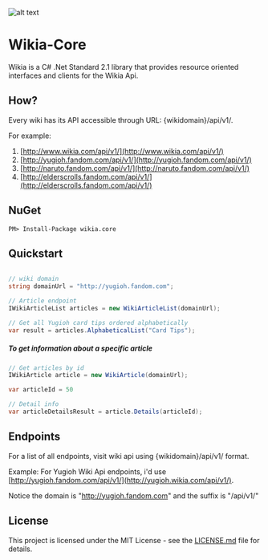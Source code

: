 ![alt text](https://fablecode.visualstudio.com/wikia-core/_apis/build/status/wikia-core%20CD "Visual studio team services build status") 

# Wikia-Core
Wikia is a C# .Net Standard 2.1 library that provides resource oriented interfaces and clients for the Wikia Api.

## How?
Every wiki has its API accessible through URL: {wikidomain}/api/v1/.

For example:

1. [http://www.wikia.com/api/v1/](http://www.wikia.com/api/v1/)
2. [http://yugioh.fandom.com/api/v1/](http://yugioh.fandom.com/api/v1/)
3. [http://naruto.fandom.com/api/v1/](http://naruto.fandom.com/api/v1/)
4. [http://elderscrolls.fandom.com/api/v1/](http://elderscrolls.fandom.com/api/v1/)

## NuGet
    PM> Install-Package wikia.core

## Quickstart

```csharp

// wiki domain
string domainUrl = "http://yugioh.fandom.com";

// Article endpoint
IWikiArticleList articles = new WikiArticleList(domainUrl);

// Get all Yugioh card tips ordered alphabetically
var result = articles.AlphabeticalList("Card Tips");
```

##### To get information about a specific article

```csharp
// Get articles by id
IWikiArticle article = new WikiArticle(domainUrl);

var articleId = 50

// Detail info
var articleDetailsResult = article.Details(articleId);

```

## Endpoints

For a list of all endpoints, visit wiki api using {wikidomain}/api/v1/ format.

Example: For Yugioh Wiki Api endpoints, i'd use [http://yugioh.fandom.com/api/v1/](http://yugioh.wikia.com/api/v1/).

Notice the domain is "http://yugioh.fandom.com" and the suffix is "/api/v1/"

## License
This project is licensed under the MIT License - see the [LICENSE.md](LICENSE) file for details.
